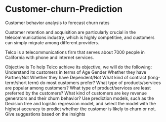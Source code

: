 # Customer-churn-Prediction
Customer behavior analysis to forecast churn rates

Customer retention and acquisition are particularly crucial in the telecommunications industry, which is highly competitive, and customers can simply migrate among different providers.

Telco is a telecommunications firm that serves about 7000 people in California with phone and internet services.

Objective is To help Telco achieve its objective, we will do the following:
Understand its customers in terms of
Age
Gender
Whether they have Partner/Not
Whether they have Dependent/Not
What kind of contract (long-term/short term) do most customers prefer?
What type of products/services are popular among customers?
What type of product/services are least preferred by the customers?
What kind of customers are key revenue generators and their churn behavior?
Use prediction models, such as the Decision tree and logistic regression model, and select the model with the highest accuracy to predict whether the customer is likely to churn or not.
Give suggestions based on the insights


